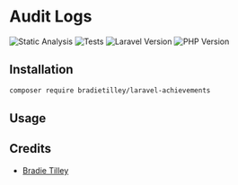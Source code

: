 # Audit Logs


![Static Analysis](https://github.com/bradietilley/laravel-achievements/actions/workflows/static.yml/badge.svg)
![Tests](https://github.com/bradietilley/laravel-achievements/actions/workflows/tests.yml/badge.svg)
![Laravel Version](https://img.shields.io/badge/Laravel%20Version-11.28-F9322C)
![PHP Version](https://img.shields.io/badge/PHP%20Version-8.3-4F5B93)




## Installation

```bash
composer require bradietilley/laravel-achievements
```

## Usage



## Credits

- [Bradie Tilley](https://github.com/bradietilley)
